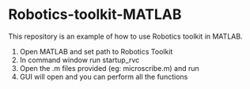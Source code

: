 # Robotics-toolkit-MATLAB
This repository is an example of how to use Robotics toolkit in MATLAB.

1. Open MATLAB and set path to Robotics Toolkit
2. In command window run startup_rvc
3. Open the .m files provided (eg: microscribe.m) and run
4. GUI will open and you can perform all the functions
